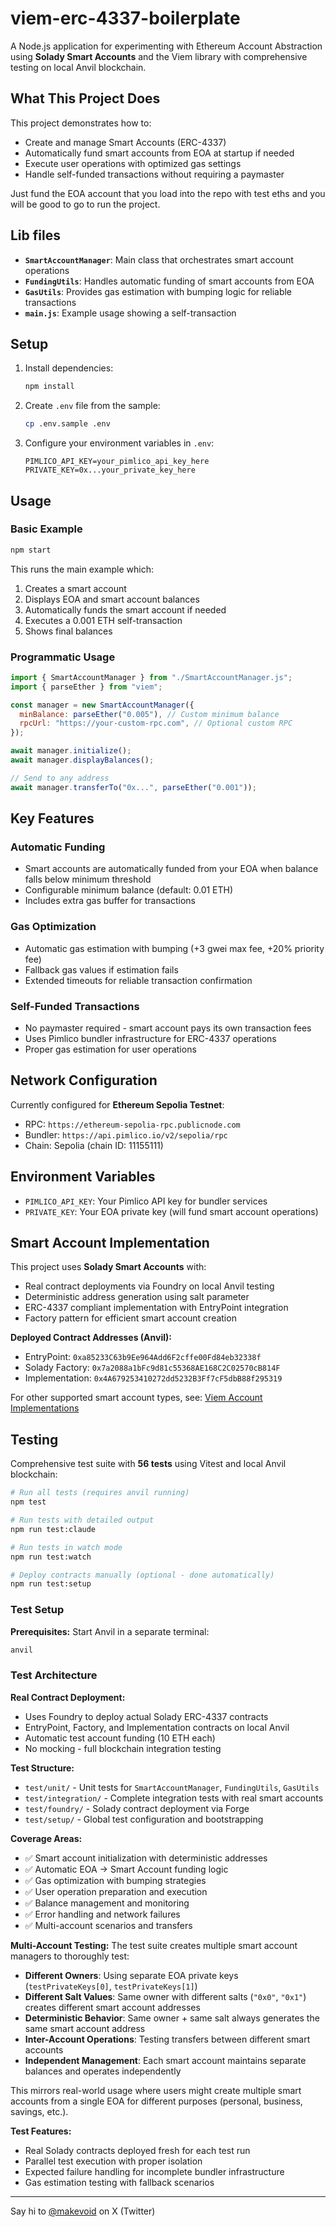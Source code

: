 # viem-erc-4337-boilerplate

A Node.js application for experimenting with Ethereum Account Abstraction using **Solady Smart Accounts** and the Viem library with comprehensive testing on local Anvil blockchain.

## What This Project Does

This project demonstrates how to:
- Create and manage Smart Accounts (ERC-4337)
- Automatically fund smart accounts from EOA at startup if needed
- Execute user operations with optimized gas settings
- Handle self-funded transactions without requiring a paymaster

Just fund the EOA account that you load into the repo with test eths and you will be good to go to run the project.

## Lib files

- **`SmartAccountManager`**: Main class that orchestrates smart account operations
- **`FundingUtils`**: Handles automatic funding of smart accounts from EOA
- **`GasUtils`**: Provides gas estimation with bumping logic for reliable transactions
- **`main.js`**: Example usage showing a self-transaction

## Setup

1. Install dependencies:
   ```bash
   npm install
   ```

2. Create `.env` file from the sample:
   ```bash
   cp .env.sample .env
   ```

3. Configure your environment variables in `.env`:
   ```
   PIMLICO_API_KEY=your_pimlico_api_key_here
   PRIVATE_KEY=0x...your_private_key_here
   ```

## Usage

### Basic Example

```bash
npm start
```

This runs the main example which:
1. Creates a smart account
2. Displays EOA and smart account balances
3. Automatically funds the smart account if needed
4. Executes a 0.001 ETH self-transaction
5. Shows final balances

### Programmatic Usage

```javascript
import { SmartAccountManager } from "./SmartAccountManager.js";
import { parseEther } from "viem";

const manager = new SmartAccountManager({
  minBalance: parseEther("0.005"), // Custom minimum balance
  rpcUrl: "https://your-custom-rpc.com", // Optional custom RPC
});

await manager.initialize();
await manager.displayBalances();

// Send to any address
await manager.transferTo("0x...", parseEther("0.001"));
```

## Key Features

### Automatic Funding
- Smart accounts are automatically funded from your EOA when balance falls below minimum threshold
- Configurable minimum balance (default: 0.01 ETH)
- Includes extra gas buffer for transactions

### Gas Optimization
- Automatic gas estimation with bumping (+3 gwei max fee, +20% priority fee)
- Fallback gas values if estimation fails
- Extended timeouts for reliable transaction confirmation

### Self-Funded Transactions
- No paymaster required - smart account pays its own transaction fees
- Uses Pimlico bundler infrastructure for ERC-4337 operations
- Proper gas estimation for user operations

## Network Configuration

Currently configured for **Ethereum Sepolia Testnet**:
- RPC: `https://ethereum-sepolia-rpc.publicnode.com`
- Bundler: `https://api.pimlico.io/v2/sepolia/rpc`
- Chain: Sepolia (chain ID: 11155111)

## Environment Variables

- `PIMLICO_API_KEY`: Your Pimlico API key for bundler services
- `PRIVATE_KEY`: Your EOA private key (will fund smart account operations)

## Smart Account Implementation

This project uses **Solady Smart Accounts** with:
- Real contract deployments via Foundry on local Anvil testing
- Deterministic address generation using salt parameter
- ERC-4337 compliant implementation with EntryPoint integration
- Factory pattern for efficient smart account creation

**Deployed Contract Addresses (Anvil):**
- EntryPoint: `0xa85233C63b9Ee964Add6F2cffe00Fd84eb32338f`
- Solady Factory: `0x7a2088a1bFc9d81c55368AE168C2C02570cB814F`
- Implementation: `0x4A679253410272dd5232B3Ff7cF5dbB88f295319`

For other supported smart account types, see: [Viem Account Implementations](https://github.com/wevm/viem/tree/main/src/account-abstraction/accounts/implementations)

## Testing

Comprehensive test suite with **56 tests** using Vitest and local Anvil blockchain:

```bash
# Run all tests (requires anvil running)
npm test

# Run tests with detailed output
npm run test:claude

# Run tests in watch mode
npm run test:watch

# Deploy contracts manually (optional - done automatically)
npm run test:setup
```

### Test Setup

**Prerequisites:** Start Anvil in a separate terminal:
```bash
anvil
```

### Test Architecture

**Real Contract Deployment:**
- Uses Foundry to deploy actual Solady ERC-4337 contracts
- EntryPoint, Factory, and Implementation contracts on local Anvil
- Automatic test account funding (10 ETH each)
- No mocking - full blockchain integration testing

**Test Structure:**
- `test/unit/` - Unit tests for `SmartAccountManager`, `FundingUtils`, `GasUtils`
- `test/integration/` - Complete integration tests with real smart accounts
- `test/foundry/` - Solady contract deployment via Forge
- `test/setup/` - Global test configuration and bootstrapping

**Coverage Areas:**
- ✅ Smart account initialization with deterministic addresses
- ✅ Automatic EOA → Smart Account funding logic
- ✅ Gas optimization with bumping strategies
- ✅ User operation preparation and execution
- ✅ Balance management and monitoring
- ✅ Error handling and network failures
- ✅ Multi-account scenarios and transfers

**Multi-Account Testing:**
The test suite creates multiple smart account managers to thoroughly test:
- **Different Owners**: Using separate EOA private keys (`testPrivateKeys[0]`, `testPrivateKeys[1]`)
- **Different Salt Values**: Same owner with different salts (`"0x0"`, `"0x1"`) creates different smart account addresses
- **Deterministic Behavior**: Same owner + same salt always generates the same smart account address
- **Inter-Account Operations**: Testing transfers between different smart accounts
- **Independent Management**: Each smart account maintains separate balances and operates independently

This mirrors real-world usage where users might create multiple smart accounts from a single EOA for different purposes (personal, business, savings, etc.).

**Test Features:**
- Real Solady contracts deployed fresh for each test run
- Parallel test execution with proper isolation
- Expected failure handling for incomplete bundler infrastructure
- Gas estimation testing with fallback scenarios


---

Say hi to [@makevoid](https://x.com/makevoid) on X (Twitter)

